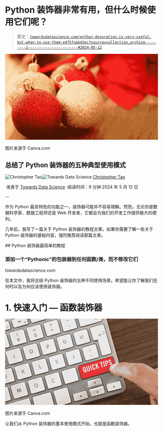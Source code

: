 # Python 装饰器非常有用，但什么时候使用它们呢？

> 原文：[`towardsdatascience.com/python-decoration-is-very-useful-but-when-to-use-them-e4f5faab43ec?source=collection_archive---------1-----------------------#2024-05-12`](https://towardsdatascience.com/python-decoration-is-very-useful-but-when-to-use-them-e4f5faab43ec?source=collection_archive---------1-----------------------#2024-05-12)

![](img/2ed738355e0e9dfa070aefb0fef08c5a.png)

图片来源于 Canva.com

## 总结了 Python 装饰器的五种典型使用模式

[](https://christophertao.medium.com/?source=post_page---byline--e4f5faab43ec--------------------------------)![Christopher Tao](https://christophertao.medium.com/?source=post_page---byline--e4f5faab43ec--------------------------------)[](https://towardsdatascience.com/?source=post_page---byline--e4f5faab43ec--------------------------------)![Towards Data Science](https://towardsdatascience.com/?source=post_page---byline--e4f5faab43ec--------------------------------) [Christopher Tao](https://christophertao.medium.com/?source=post_page---byline--e4f5faab43ec--------------------------------)

·发表于 [Towards Data Science](https://towardsdatascience.com/?source=post_page---byline--e4f5faab43ec--------------------------------) ·阅读时间：9 分钟·2024 年 5 月 12 日

--

作为 Python 最具特色的功能之一，装饰器可能并不容易理解。然而，无论你是数据科学家、数据工程师还是 Web 开发者，它都会为我们的开发工作提供极大的便利。

几年前，我写了一篇关于 Python 装饰器的教程文章。如果你需要了解一些关于 Python 装饰器的基础内容，强烈推荐阅读那篇文章。

[](/the-simplest-tutorial-for-python-decorator-dadbf8f20b0f?source=post_page-----e4f5faab43ec--------------------------------) ## Python 装饰器最简单的教程

### 添加一个“Pythonic”的包装器到任何函数/类，而不修改它们

towardsdatascience.com

在本文中，我将总结 Python 装饰器的五种不同使用场景。希望能让你了解我们在何时以及为何应该使用装饰器。

# 1\. 快速入门 — 函数装饰器

![](img/6d46c20f494326eedcb92f9c7c1f5caa.png)

图片来源于 Canva.com

让我们从 Python 装饰器的基本使用模式开始，也就是函数装饰器。
